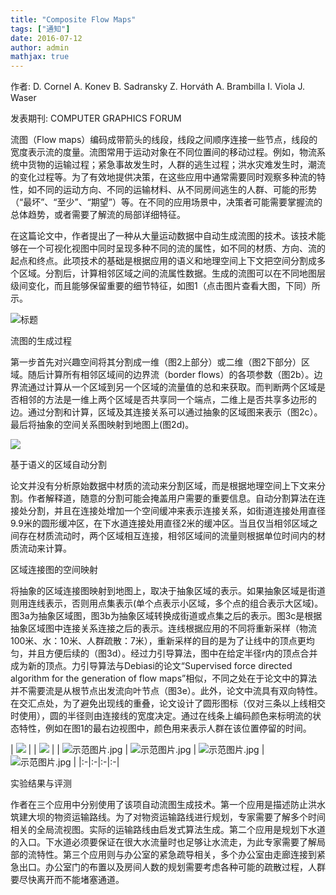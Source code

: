 ```yaml
---
title: "Composite Flow Maps"
tags: ["通知"]
date: 2016-07-12
author: admin 
mathjax: true
---
```


作者: D. Cornel A. Konev B. Sadransky Z. Horváth A. Brambilla I. Viola J. Waser

发表期刊: COMPUTER GRAPHICS FORUM

流图（Flow maps）编码成带箭头的线段，线段之间顺序连接一些节点，线段的宽度表示流的度量。流图常用于运动对象在不同位置间的移动过程。例如，物流系统中货物的运输过程；紧急事故发生时，人群的逃生过程；洪水灾难发生时，潮流的变化过程等。为了有效地提供决策，在这些应用中通常需要同时观察多种流的特性，如不同的运动方向、不同的运输材料、从不同房间逃生的人群、可能的形势（“最坏”、“至少”、“期望”）等。在不同的应用场景中，决策者可能需要掌握流的总体趋势，或者需要了解流的局部详细特征。

在这篇论文中，作者提出了一种从大量运动数据中自动生成流图的技术。该技术能够在一个可视化视图中同时呈现多种不同的流的属性，如不同的材质、方向、流的起点和终点。此项技术的基础是根据应用的语义和地理空间上下文把空间分割成多个区域。分割后，计算相邻区域之间的流属性数据。生成的流图可以在不同地图层级间变化，而且能够保留重要的细节特征，如图1（点击图片查看大图，下同）所示。

![标题](http://www.cad.zju.edu.cn/home/vagblog/wp-content/uploads/2016/07/1.png)

流图的生成过程

第一步首先对兴趣空间将其分割成一维（图2上部分）或二维（图2下部分）区域。随后计算所有相邻区域间的边界流（border flows）的各项参数（图2b）。边界流通过计算从一个区域到另一个区域的流量值的总和来获取。而判断两个区域是否相邻的方法是一维上两个区域是否共享同一个端点，二维上是否共享多边形的边。通过分割和计算，区域及其连接关系可以通过抽象的区域图来表示（图2c）。最后将抽象的空间关系图映射到地图上(图2d)。

![](http://www.cad.zju.edu.cn/home/vagblog/wp-content/uploads/2016/07/2.png)

基于语义的区域自动分割

论文并没有分析原始数据中材质的流动来分割区域，而是根据地理空间上下文来分割。作者解释道，随意的分割可能会掩盖用户需要的重要信息。自动分割算法在连接处分割，并且在连接处增加一个空间缓冲来表示连接关系，如街道连接处用直径9.9米的圆形缓冲区，在下水道连接处用直径2米的缓冲区。当且仅当相邻区域之间存在材质流动时，两个区域相互连接，相邻区域间的流量则根据单位时间内的材质流动来计算。

区域连接图的空间映射

将抽象的区域连接图映射到地图上，取决于抽象区域的表示。如果抽象区域是街道则用连线表示，否则用点集表示(单个点表示小区域，多个点的组合表示大区域)。图3a为抽象区域图，图3b为抽象区域转换成街道或点集之后的表示。图3c是根据抽象区域图中连接关系连接之后的表示。连线根据应用的不同将重新采样（物流100米、水：10米、人群疏散：7米），重新采样的目的是为了让线中的顶点更均匀，并且方便后续的（图3d）。经过力引导算法，图中在给定半径r内的顶点合并成为新的顶点。力引导算法与Debiasi的论文“Supervised force directed algorithm for the generation of flow maps”相似，不同之处在于论文中的算法并不需要流是从根节点出发流向叶节点（图3e）。此外，论文中流具有双向特性。在交汇点处，为了避免出现线的重叠，论文设计了圆形图标（仅对三条以上线相交时使用），圆的半径则由连接线的宽度决定。通过在线条上编码颜色来标明流的状态特性，例如在图1的最右边视图中，颜色用来表示人群在该位置停留的时间。

| ![](http://www.cad.zju.edu.cn/home/vagblog/wp-content/uploads/2016/07/3.png) |
| ![](http://www.cad.zju.edu.cn/home/vagblog/wp-content/uploads/2016/07/3.png) |
| ![示范图片.jpg](https://upload-images.jianshu.io/upload_images/5659772-5a839d825c38353a.jpg) | ![示范图片.jpg](https://upload-images.jianshu.io/upload_images/5659772-5a839d825c38353a.jpg) | ![示范图片.jpg](https://upload-images.jianshu.io/upload_images/5659772-5a839d825c38353a.jpg) | ![示范图片.jpg](https://upload-images.jianshu.io/upload_images/5659772-5a839d825c38353a.jpg) |
|:-|:-|:-|:-|


实验结果与评测

作者在三个应用中分别使用了该项自动流图生成技术。第一个应用是描述防止洪水筑建大坝的物资运输路线。为了对物资运输路线进行规划，专家需要了解多个时间相关的全局流视图。实际的运输路线由启发式算法生成。第二个应用是规划下水道的入口。下水道必须要保证在很大水流量时也足够让水流走，为此专家需要了解局部的流特性。第三个应用则与办公室的紧急疏导相关，多个办公室由走廊连接到紧急出口。办公室门的布置以及房间人数的规划需要考虑各种可能的疏散过程，人群要尽快离开而不能堵塞通道。

